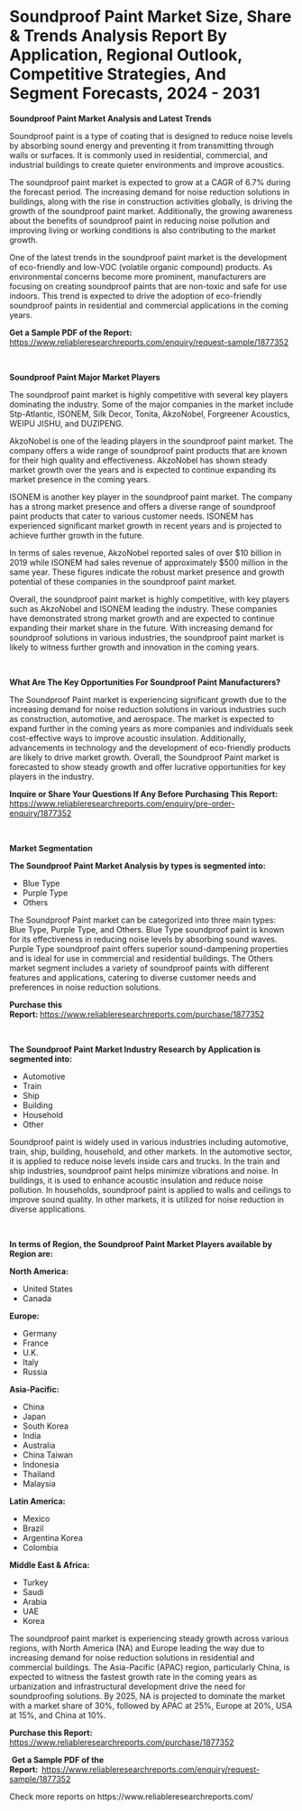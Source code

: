<p><h1>Soundproof Paint Market Size, Share & Trends Analysis Report By Application, Regional Outlook, Competitive Strategies, And Segment Forecasts, 2024 - 2031</h1></p><p><strong>Soundproof Paint Market Analysis and Latest Trends</strong></p>
<p><p>Soundproof paint is a type of coating that is designed to reduce noise levels by absorbing sound energy and preventing it from transmitting through walls or surfaces. It is commonly used in residential, commercial, and industrial buildings to create quieter environments and improve acoustics.</p><p>The soundproof paint market is expected to grow at a CAGR of 6.7% during the forecast period. The increasing demand for noise reduction solutions in buildings, along with the rise in construction activities globally, is driving the growth of the soundproof paint market. Additionally, the growing awareness about the benefits of soundproof paint in reducing noise pollution and improving living or working conditions is also contributing to the market growth.</p><p>One of the latest trends in the soundproof paint market is the development of eco-friendly and low-VOC (volatile organic compound) products. As environmental concerns become more prominent, manufacturers are focusing on creating soundproof paints that are non-toxic and safe for use indoors. This trend is expected to drive the adoption of eco-friendly soundproof paints in residential and commercial applications in the coming years.</p></p>
<p><strong>Get a Sample PDF of the Report:&nbsp;</strong> <a href="https://www.reliableresearchreports.com/enquiry/request-sample/1877352">https://www.reliableresearchreports.com/enquiry/request-sample/1877352</a></p>
<p>&nbsp;</p>
<p><strong>Soundproof Paint Major Market Players</strong></p>
<p><p>The soundproof paint market is highly competitive with several key players dominating the industry. Some of the major companies in the market include Stp-Atlantic, ISONEM, Silk Decor, Tonita, AkzoNobel, Forgreener Acoustics, WEIPU JISHU, and DUZIPENG.</p><p>AkzoNobel is one of the leading players in the soundproof paint market. The company offers a wide range of soundproof paint products that are known for their high quality and effectiveness. AkzoNobel has shown steady market growth over the years and is expected to continue expanding its market presence in the coming years.</p><p>ISONEM is another key player in the soundproof paint market. The company has a strong market presence and offers a diverse range of soundproof paint products that cater to various customer needs. ISONEM has experienced significant market growth in recent years and is projected to achieve further growth in the future.</p><p>In terms of sales revenue, AkzoNobel reported sales of over $10 billion in 2019 while ISONEM had sales revenue of approximately $500 million in the same year. These figures indicate the robust market presence and growth potential of these companies in the soundproof paint market.</p><p>Overall, the soundproof paint market is highly competitive, with key players such as AkzoNobel and ISONEM leading the industry. These companies have demonstrated strong market growth and are expected to continue expanding their market share in the future. With increasing demand for soundproof solutions in various industries, the soundproof paint market is likely to witness further growth and innovation in the coming years.</p></p>
<p>&nbsp;</p>
<p><strong>What Are The Key Opportunities For Soundproof Paint Manufacturers?</strong></p>
<p><p>The Soundproof Paint market is experiencing significant growth due to the increasing demand for noise reduction solutions in various industries such as construction, automotive, and aerospace. The market is expected to expand further in the coming years as more companies and individuals seek cost-effective ways to improve acoustic insulation. Additionally, advancements in technology and the development of eco-friendly products are likely to drive market growth. Overall, the Soundproof Paint market is forecasted to show steady growth and offer lucrative opportunities for key players in the industry.</p></p>
<p><strong>Inquire or Share Your Questions If Any Before Purchasing This Report:</strong> <a href="https://www.reliableresearchreports.com/enquiry/pre-order-enquiry/1877352">https://www.reliableresearchreports.com/enquiry/pre-order-enquiry/1877352</a></p>
<p>&nbsp;</p>
<p><strong>Market Segmentation</strong></p>
<p><strong>The Soundproof Paint Market Analysis by types is segmented into:</strong></p>
<p><ul><li>Blue Type</li><li>Purple Type</li><li>Others</li></ul></p>
<p><p>The Soundproof Paint market can be categorized into three main types: Blue Type, Purple Type, and Others. Blue Type soundproof paint is known for its effectiveness in reducing noise levels by absorbing sound waves. Purple Type soundproof paint offers superior sound-dampening properties and is ideal for use in commercial and residential buildings. The Others market segment includes a variety of soundproof paints with different features and applications, catering to diverse customer needs and preferences in noise reduction solutions.</p></p>
<p><strong>Purchase this Report:&nbsp;</strong><a href="https://www.reliableresearchreports.com/purchase/1877352">https://www.reliableresearchreports.com/purchase/1877352</a></p>
<p>&nbsp;</p>
<p><strong>The Soundproof Paint Market Industry Research by Application is segmented into:</strong></p>
<p><ul><li>Automotive</li><li>Train</li><li>Ship</li><li>Building</li><li>Household</li><li>Other</li></ul></p>
<p><p>Soundproof paint is widely used in various industries including automotive, train, ship, building, household, and other markets. In the automotive sector, it is applied to reduce noise levels inside cars and trucks. In the train and ship industries, soundproof paint helps minimize vibrations and noise. In buildings, it is used to enhance acoustic insulation and reduce noise pollution. In households, soundproof paint is applied to walls and ceilings to improve sound quality. In other markets, it is utilized for noise reduction in diverse applications.</p></p>
<p>&nbsp;</p>
<p><strong>In terms of Region, the Soundproof Paint Market Players available by Region are:</strong></p>
<p>
    <p> <strong> North America: </strong>
        <ul>
            <li>United States</li>
            <li>Canada</li>
        </ul>
        </p> 
    <p> <strong> Europe: </strong>
        <ul>
            <li>Germany</li>
            <li>France</li>
            <li>U.K.</li>
            <li>Italy</li>
            <li>Russia</li>
        </ul>
        </p> 
    <p> <strong> Asia-Pacific: </strong>
        <ul>
            <li>China</li>
            <li>Japan</li>
            <li>South Korea</li>
            <li>India</li>
            <li>Australia</li>
            <li>China Taiwan</li>
            <li>Indonesia</li>
            <li>Thailand</li>
            <li>Malaysia</li>
        </ul>
        </p> 
    <p> <strong> Latin America: </strong>
        <ul>
            <li>Mexico</li>
            <li>Brazil</li>
            <li>Argentina Korea</li>
            <li>Colombia</li>
        </ul>
        </p> 
    <p> <strong> Middle East & Africa: </strong>
        <ul>
            <li>Turkey</li>
            <li>Saudi</li>
            <li>Arabia</li>
            <li>UAE</li>
            <li>Korea</li>
        </ul>
    </p>
    </p>
<p><p>The soundproof paint market is experiencing steady growth across various regions, with North America (NA) and Europe leading the way due to increasing demand for noise reduction solutions in residential and commercial buildings. The Asia-Pacific (APAC) region, particularly China, is expected to witness the fastest growth rate in the coming years as urbanization and infrastructural development drive the need for soundproofing solutions. By 2025, NA is projected to dominate the market with a market share of 30%, followed by APAC at 25%, Europe at 20%, USA at 15%, and China at 10%.</p></p>
<p><strong>Purchase this Report: </strong><a href="https://www.reliableresearchreports.com/purchase/1877352">https://www.reliableresearchreports.com/purchase/1877352</a></p>
<p>&nbsp;<strong>Get a Sample PDF of the Report:&nbsp;&nbsp;</strong><a href="https://www.reliableresearchreports.com/enquiry/request-sample/1877352">https://www.reliableresearchreports.com/enquiry/request-sample/1877352</a></p>
<p><strong></strong></p>
<p>Check more reports on https://www.reliableresearchreports.com/</p>